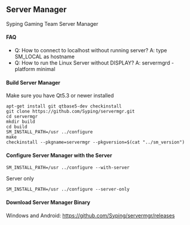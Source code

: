 ## Server Manager
Syping Gaming Team Server Manager

#### FAQ
 - Q: How to connect to localhost without running server? A: type SM_LOCAL as hostname
 - Q: How to run the Linux Server without DISPLAY? A: servermgrd -platform minimal

#### Build Server Manager

Make sure you have Qt5.3 or newer installed

	apt-get install git qtbase5-dev checkinstall
	git clone https://github.com/Syping/servermgr.git
	cd servermgr
	mkdir build
	cd build
	SM_INSTALL_PATH=/usr ../configure
	make
	checkinstall --pkgname=servermgr --pkgversion=$(cat "../sm_version")
	
#### Configure Server Manager with the Server

    SM_INSTALL_PATH=/usr ../configure --with-server

Server only

    SM_INSTALL_PATH=/usr ../configure --server-only
	
#### Download Server Manager Binary

Windows and Android: https://github.com/Syping/servermgr/releases
